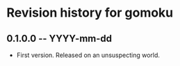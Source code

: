 # Revision history for gomoku

## 0.1.0.0  -- YYYY-mm-dd

* First version. Released on an unsuspecting world.
